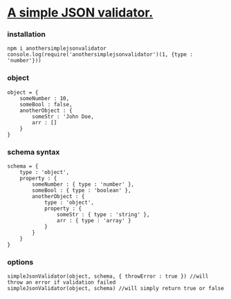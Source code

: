 # <a href="https://www.npmjs.com/package/anothersimplejsonvalidator" target="_blank">A simple JSON validator.</a>

### installation

```
npm i anothersimplejsonvalidator
console.log(require('anothersimplejsonvalidator')(1, {type : 'number'}))
```

### object

```
object = {
    someNumber : 10,
    someBool : false,
    anotherObject : {
        someStr : 'John Doe,
        arr : []
    }
}
```
### schema syntax

```
schema = {
    type : 'object',
    property : {
        someNumber : { type : 'number' },
        someBool : { type : 'boolean' },
        anotherObject : {
            type : 'object',
            property : {
                someStr : { type : 'string' },
                arr : { type : 'array' }
            }
        }
    }
}
```

### options

```
simpleJsonValidator(object, schema, { throwError : true }) //will throw an error if validation failed
simpleJsonValidator(object, schema) //will simply return true or false
```
